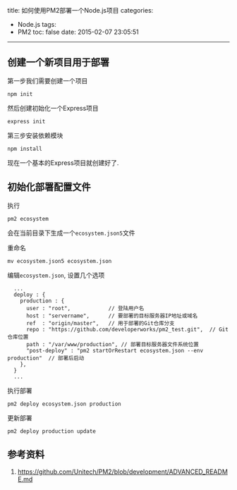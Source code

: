 title: 如何使用PM2部署一个Node.js项目
categories:
  - Node.js
tags:
  - PM2
toc: false
date: 2015-02-07 23:05:51
---


## 创建一个新项目用于部署


第一步我们需要创建一个项目

```
npm init
```

然后创建初始化一个Express项目

```
express init
```

第三步安装依赖模块

```
npm install
```

现在一个基本的Express项目就创建好了.


## 初始化部署配置文件

执行

```
pm2 ecosystem
```

会在当前目录下生成一个`ecosystem.json5`文件

重命名

```
mv ecosystem.json5 ecosystem.json
```

编辑`ecosystem.json`, 设置几个选项


```
  ...
  deploy : {
    production : {
      user : "root",            // 登陆用户名
      host : "servername",      // 要部署的目标服务器IP地址或域名
      ref  : "origin/master",   // 用于部署的Git仓库分支
      repo : "https://github.com/developerworks/pm2_test.git",  // Git仓库位置
      path : "/var/www/production", // 部署目标服务器文件系统位置
      "post-deploy" : "pm2 startOrRestart ecosystem.json --env production"  // 部署后启动
    },
  }
  ...
```

执行部署

```
pm2 deploy ecosystem.json production
```

更新部署

```
pm2 deploy production update
```


## 参考资料

1. https://github.com/Unitech/PM2/blob/development/ADVANCED_README.md

